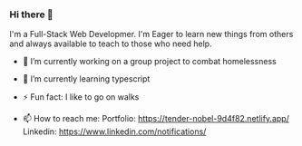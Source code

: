 ### Hi there 👋
I'm a Full-Stack Web Developmer. I'm Eager to learn new things from others and always available to teach to those who need help.
- 🔭 I’m currently working on a group project to combat homelessness
- 🌱 I’m currently learning typescript
- ⚡ Fun fact: I like to go on walks

- 📫 How to reach me: 
Portfolio: https://tender-nobel-9d4f82.netlify.app/
Linkedin: https://www.linkedin.com/notifications/









<!--
**thomasjk0831/thomasjk0831** is a ✨ _special_ ✨ repository because its `README.md` (this file) appears on your GitHub profile.

Here are some ideas to get you started:

- 🔭 I’m currently working on ...
- 🌱 I’m currently learning ...
- 👯 I’m looking to collaborate on ...
- 🤔 I’m looking for help with ...
- 💬 Ask me about ...
- 📫 How to reach me: ...
- 😄 Pronouns: ...
- ⚡ Fun fact: ...
-->
